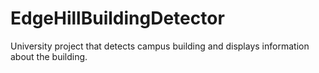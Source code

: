 # EdgeHillBuildingDetector
University project that detects campus building and displays information about the building.
